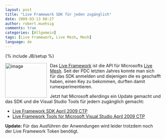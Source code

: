 ```yaml
---
layout: post
title: "Live Framework SDK für jeden zugänglich"
date: 2009-03-13 08:27
author: robert.muehsig
comments: true
categories: [Allgemein]
tags: [Live Framework, Live Mesh, Mesh]
language: de
---
```

{% include JB/setup %}
<p><a href="{{BASE_PATH}}/assets/wp-images/image674.png"><img style="border-right-width: 0px; margin: 0px 10px 0px 0px; border-top-width: 0px; border-bottom-width: 0px; border-left-width: 0px" border="0" alt="image" align="left" src="{{BASE_PATH}}/assets/wp-images/image-thumb652.png" width="135" height="112" /></a>Das <a href="http://dev.live.com/liveframework/">Live Framework</a> ist die API für Microsofts <a href="http://www.mesh.com">Live Mesh</a>. Seit der PDC letzten Jahres konnte man sich für das SDK anmelden und diejenigen die es geschafft haben, einen Key zu bekommen, durften damit rumexperimentieren.</p>  <p>Jetzt hat Microsoft allerdings ein Update gemacht und das SDK und die Visual Studio Tools für jedern zugänglich gemacht:</p>  <ul>   <li><a href="http://www.microsoft.com/downloads/details.aspx?displaylang=en&amp;FamilyID=3dd6e663-b4d9-44e3-971c-101325e39413">Live Framework SDK April 2009 CTP</a> </li>    <li><a href="http://www.microsoft.com/downloads/details.aspx?displaylang=en&amp;FamilyID=4257c275-be72-4af8-b2f0-1e01c67fb8bf">Live Framework Tools for Microsoft Visual Studio April 2009 CTP</a> </li> </ul>  <p><strong>Update:</strong> Für das Ausführen der Anwendungen wird leider trotzdem noch der Live Framework Token benötigt.</p>
